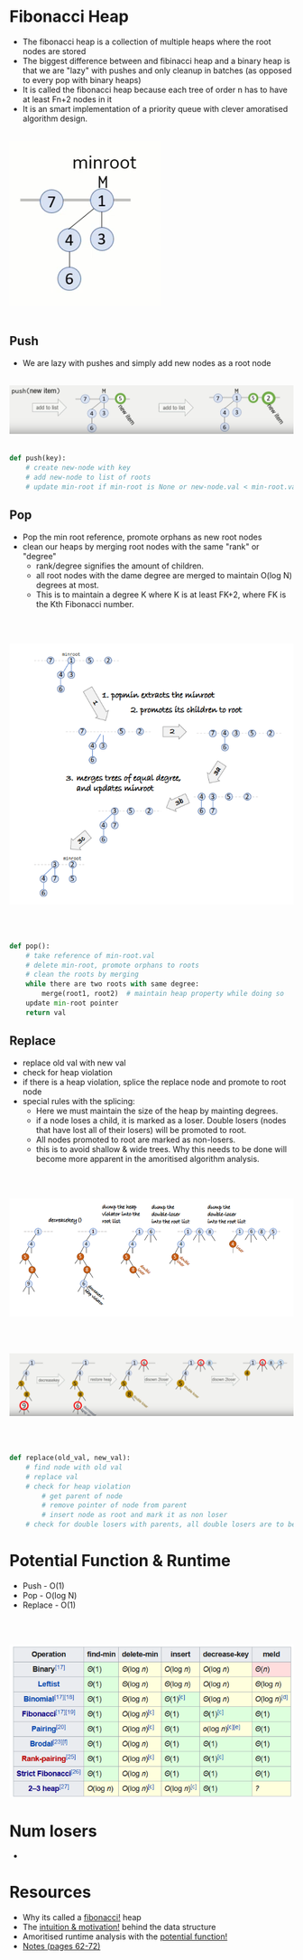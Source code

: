 # Fibonacci Heap
- The fibonacci heap is a collection of multiple heaps where the root nodes are stored
- The biggest difference between and fibinacci heap and a binary heap is that we are "lazy" with pushes and 
only cleanup in batches (as opposed to every pop with binary heaps)
- It is called the fibonacci heap because each tree of order n has to have at least Fn+2 nodes in it
- It is an smart implementation of a priority queue with clever amoratised algorithm design. 
<br></br>

![1](images/fib-heap.png)
<br></br>

## Push
- We are lazy with pushes and simply add new nodes as a root node
<br></br>

![2](images/push.png)
<br></br>

```python
def push(key):
    # create new-node with key
    # add new-node to list of roots
    # update min-root if min-root is None or new-node.val < min-root.val
```

## Pop
- Pop the min root reference, promote orphans as new root nodes
- clean our heaps by merging root nodes with the same "rank" or "degree"
    - rank/degree signifies the amount of children.
    - all root nodes with the dame degree are merged to maintain O(log N) degrees at most.
    - This is to maintain a degree K where K is at least FK+2, where FK is the Kth Fibonacci number.

<br></br>

![3](images/pop.png)

<br></br>

```python
def pop():
    # take reference of min-root.val
    # delete min-root, promote orphans to roots
    # clean the roots by merging
    while there are two roots with same degree:
        merge(root1, root2)  # maintain heap property while doing so
    update min-root pointer
    return val
```

## Replace
- replace old val with new val
- check for heap violation
- if there is a heap violation, splice the replace node and promote to root node
- special rules with the splicing:
    - Here we must maintain the size of the heap by mainting degrees.
    - if a node loses a child, it is marked as a loser. Double losers (nodes that have lost all of their losers) will be promoted to root.
    - All nodes promoted to root are marked as non-losers.
    - this is to avoid shallow & wide trees. Why this needs to be done will become more apparent in 
    the amoritised algorithm analysis. 

<br></br>

![4](images/replace-1.png)

<br></br>

![5](images/replace-2.png)

<br></br>

```python
def replace(old_val, new_val):
    # find node with old val
    # replace val
    # check for heap violation
        # get parent of node
        # remove pointer of node from parent
        # insert node as root and mark it as non loser
    # check for double losers with parents, all double losers are to be promoted to root
```


# Potential Function & Runtime
- Push - O(1)
- Pop - O(log N)
- Replace - O(1)

<br></br>

![5](images/complexity.png)


# Num losers
- 

# Resources
- Why its called a [fibonacci!](https://stackoverflow.com/a/14333315/12454155) heap
- The [intuition & motivation!](https://stackoverflow.com/a/19508527/12454155) behind the data structure
- Amoritised runtime analysis with the [potential function!](https://www.youtube.com/watch?v=6_BBQWQ2HQQ)
- [Notes (pages 62-72)](https://www.cl.cam.ac.uk/teaching/2021/Algorithms/notes2.pdf)